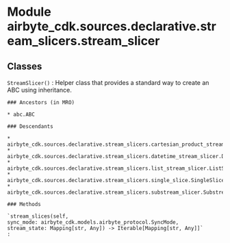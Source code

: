 Module airbyte_cdk.sources.declarative.stream_slicers.stream_slicer
===================================================================

Classes
-------

`StreamSlicer()`
:   Helper class that provides a standard way to create an ABC using
    inheritance.

    ### Ancestors (in MRO)

    * abc.ABC

    ### Descendants

    * airbyte_cdk.sources.declarative.stream_slicers.cartesian_product_stream_slicer.CartesianProductStreamSlicer
    * airbyte_cdk.sources.declarative.stream_slicers.datetime_stream_slicer.DatetimeStreamSlicer
    * airbyte_cdk.sources.declarative.stream_slicers.list_stream_slicer.ListStreamSlicer
    * airbyte_cdk.sources.declarative.stream_slicers.single_slice.SingleSlice
    * airbyte_cdk.sources.declarative.stream_slicers.substream_slicer.SubstreamSlicer

    ### Methods

    `stream_slices(self, sync_mode: airbyte_cdk.models.airbyte_protocol.SyncMode, stream_state: Mapping[str, Any]) ‑> Iterable[Mapping[str, Any]]`
    :